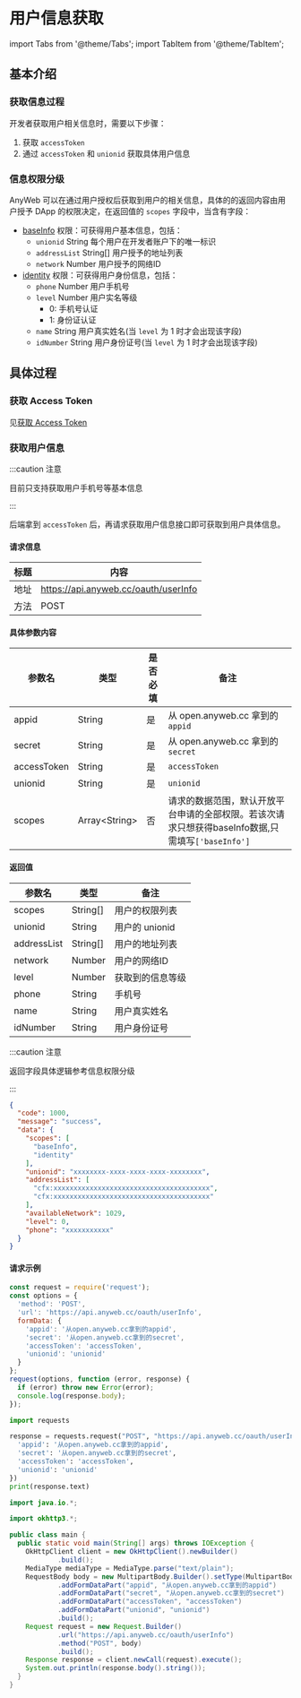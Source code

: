 # 用户信息获取

import Tabs from '@theme/Tabs'; import TabItem from '@theme/TabItem';

## 基本介绍

### 获取信息过程

开发者获取用户相关信息时，需要以下步骤：

1. 获取 `accessToken`
2. 通过 `accessToken` 和 `unionid` 获取具体用户信息

### 信息权限分级

AnyWeb 可以在通过用户授权后获取到用户的相关信息，具体的的返回内容由用户授予 DApp 的权限决定，在返回值的 `scopes` 字段中，当含有字段：

- [baseInfo](https://wiki.anyweb.cc/docs/usage#conflux) 权限：可获得用户基本信息，包括：
  - `unionid` String 每个用户在开发者账户下的唯一标识
  - `addressList` String[] 用户授予的地址列表
  - `network` Number 用户授予的网络ID
- [identity](https://wiki.anyweb.cc/docs/usage#conflux) 权限：可获得用户身份信息，包括：
  - `phone` Number 用户手机号
  - `level` Number 用户实名等级
    - 0: 手机号认证
    - 1: 身份证认证
  - `name` String 用户真实姓名(当 `level` 为 1 时才会出现该字段)
  - `idNumber` String 用户身份证号(当 `level` 为 1 时才会出现该字段)

## 具体过程

### 获取 Access Token

见[获取 Access Token](https://wiki.anyweb.cc/docs/OAuth/accessToken)

### 获取用户信息

:::caution 注意

目前只支持获取用户手机号等基本信息

:::

后端拿到 `accessToken` 后，再请求获取用户信息接口即可获取到用户具体信息。

#### 请求信息

| 标题   | 内容                                   |
|------|--------------------------------------|
| 地址   | https://api.anyweb.cc/oauth/userInfo |
| 方法   | POST                                 |

#### 具体参数内容

| 参数名         | 类型             | 是否必填 | 备注                                                           |
|-------------|----------------|------|--------------------------------------------------------------|
| appid       | String         | 是    | 从 open.anyweb.cc 拿到的 `appid`                                 |
| secret      | String         | 是    | 从 open.anyweb.cc 拿到的 `secret`                                |
| accessToken | String         | 是    | `accessToken`                                                |
| unionid     | String         | 是    | `unionid`                                                    |
| scopes      | Array<String\> | 否    | 请求的数据范围，默认开放平台申请的全部权限。若该次请求只想获得baseInfo数据,只需填写`['baseInfo']` |

#### 返回值

| 参数名         | 类型       | 备注          |
|-------------|----------|-------------|
| scopes      | String[] | 用户的权限列表     |
| unionid     | String   | 用户的 unionid |
| addressList | String[] | 用户的地址列表     |
| network     | Number   | 用户的网络ID     |
| level       | Number   | 获取到的信息等级    |
| phone       | String   | 手机号         |
| name        | String   | 用户真实姓名      |
| idNumber    | String   | 用户身份证号      |

:::caution 注意

返回字段具体逻辑参考信息权限分级

:::

```json
{
  "code": 1000,
  "message": "success",
  "data": {
    "scopes": [
      "baseInfo",
      "identity"
    ],
    "unionid": "xxxxxxxx-xxxx-xxxx-xxxx-xxxxxxxx",
    "addressList": [
      "cfx:xxxxxxxxxxxxxxxxxxxxxxxxxxxxxxxxxxxxxxx",
      "cfx:xxxxxxxxxxxxxxxxxxxxxxxxxxxxxxxxxxxxxxx"
    ],
    "availableNetwork": 1029,
    "level": 0,
    "phone": "xxxxxxxxxxx"
  }
}
```

#### 请求示例

<Tabs>
<TabItem value="js" label="Node">

```javascript
const request = require('request');
const options = {
  'method': 'POST',
  'url': 'https://api.anyweb.cc/oauth/userInfo',
  formData: {
    'appid': '从open.anyweb.cc拿到的appid',
    'secret': '从open.anyweb.cc拿到的secret',
    'accessToken': 'accessToken',
    'unionid': 'unionid'
  }
};
request(options, function (error, response) {
  if (error) throw new Error(error);
  console.log(response.body);
});
```

</TabItem>
<TabItem value="py" label="Python">

```py
import requests

response = requests.request("POST", "https://api.anyweb.cc/oauth/userInfo", data={
  'appid': '从open.anyweb.cc拿到的appid',
  'secret': '从open.anyweb.cc拿到的secret',
  'accessToken': 'accessToken',
  'unionid': 'unionid'
})
print(response.text)
```

</TabItem>
<TabItem value="java" label="Java">

```java
import java.io.*;

import okhttp3.*;

public class main {
  public static void main(String[] args) throws IOException {
    OkHttpClient client = new OkHttpClient().newBuilder()
            .build();
    MediaType mediaType = MediaType.parse("text/plain");
    RequestBody body = new MultipartBody.Builder().setType(MultipartBody.FORM)
            .addFormDataPart("appid", "从open.anyweb.cc拿到的appid")
            .addFormDataPart("secret", "从open.anyweb.cc拿到的secret")
            .addFormDataPart("accessToken", "accessToken")
            .addFormDataPart("unionid", "unionid")
            .build();
    Request request = new Request.Builder()
            .url("https://api.anyweb.cc/oauth/userInfo")
            .method("POST", body)
            .build();
    Response response = client.newCall(request).execute();
    System.out.println(response.body().string());
  }
}

```

</TabItem>
</Tabs>


